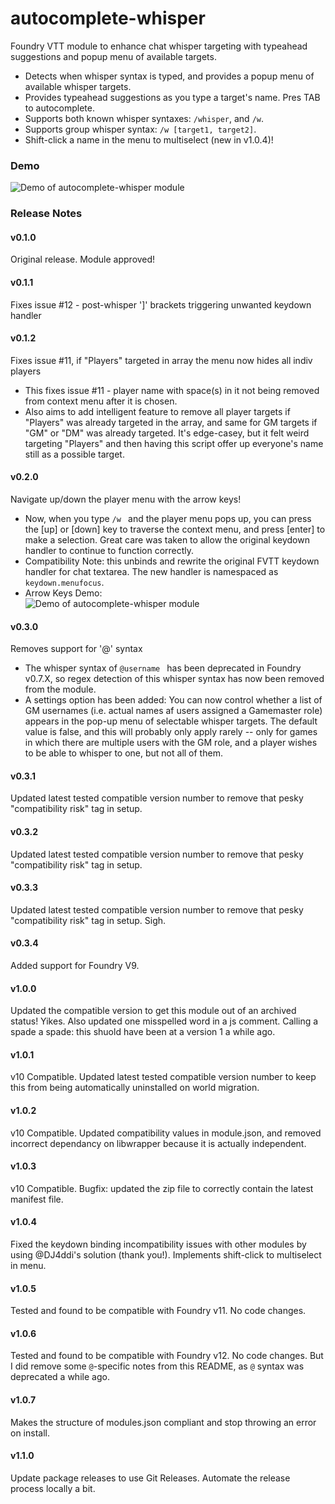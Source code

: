 # autocomplete-whisper
Foundry VTT module to enhance chat whisper targeting with typeahead suggestions and popup menu of available targets.

* Detects when whisper syntax is typed, and provides a popup menu of available whisper targets.
* Provides typeahead suggestions as you type a target's name.  Pres TAB to autocomplete.
* Supports both known whisper syntaxes: `/whisper`, and `/w`.
* Supports group whisper syntax: `/w [target1, target2]`.
* Shift-click a name in the menu to multiselect (new in v1.0.4)!

### Demo
![Demo of autocomplete-whisper module](demo/autocomplete-whisper-demo.gif)

### Release Notes

#### v0.1.0
Original release. Module approved!

#### v0.1.1
Fixes issue #12 - post-whisper ']' brackets triggering unwanted keydown handler

#### v0.1.2
Fixes issue #11, if "Players" targeted in array the menu now hides all indiv players
* This fixes issue #11 - player name with space(s) in it not being removed from context menu after it is chosen.
* Also aims to add intelligent feature to remove all player targets if "Players" was already targeted in the array, and same for GM targets if "GM" or "DM" was already targeted. It's edge-casey, but it felt weird targeting "Players" and then having this script offer up everyone's name still as a possible target.

#### v0.2.0
Navigate up/down the player menu with the arrow keys!
* Now, when you type `/w ` and the player menu pops up, you can press the [up] or [down] key to traverse the context menu, and press [enter] to make a selection.  Great care was taken to allow the original keydown handler to continue to function correctly.
* Compatibility Note: this unbinds and rewrite the original FVTT keydown handler for chat textarea. The new handler is namespaced as `keydown.menufocus`.
* Arrow Keys Demo:  
![Demo of autocomplete-whisper module](demo/arrow-keys-demo.gif)

#### v0.3.0
Removes support for '@' syntax
* The whisper syntax of `@username ` has been deprecated in Foundry v0.7.X, so regex detection of this whisper syntax has now been removed from the module.
* A settings option has been added: You can now control whether a list of GM usernames (i.e. actual names af users assigned a Gamemaster role) appears in the pop-up menu of selectable whisper targets.  The default value is false, and this will probably only apply rarely -- only for games in which there are multiple users with the GM role, and a player wishes to be able to whisper to one, but not all of them.

#### v0.3.1
Updated latest tested compatible version number to remove that pesky "compatibility risk" tag in setup.

#### v0.3.2
Updated latest tested compatible version number to remove that pesky "compatibility risk" tag in setup.
#### v0.3.3
Updated latest tested compatible version number to remove that pesky "compatibility risk" tag in setup. Sigh.

#### v0.3.4
Added support for Foundry V9.

#### v1.0.0
Updated the compatible version to get this module out of an archived status! Yikes. Also updated one misspelled word in a js comment. Calling a spade a spade: this shuold have been at a version 1 a while ago.

#### v1.0.1
v10 Compatible. Updated latest tested compatible version number to keep this from being automatically uninstalled on world migration.
#### v1.0.2
v10 Compatible. Updated compatibility values in module.json, and removed incorrect dependancy on libwrapper because it is actually independent.
#### v1.0.3
v10 Compatible. Bugfix: updated the zip file to correctly contain the latest manifest file.
#### v1.0.4
Fixed the keydown binding incompatibility issues with other modules by using @DJ4ddi's solution (thank you!). Implements shift-click to multiselect in menu.
#### v1.0.5
Tested and found to be compatible with Foundry v11. No code changes.
#### v1.0.6
Tested and found to be compatible with Foundry v12. No code changes. But I did remove some `@`-specific notes from this README, as `@` syntax was deprecated a while ago.
#### v1.0.7
Makes the structure of modules.json compliant and stop throwing an error on install.

#### v1.1.0
Update package releases to use Git Releases. Automate the release process locally a bit.